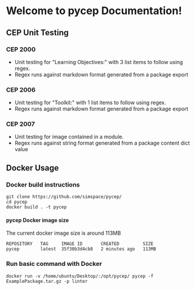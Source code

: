 # Welcome to pycep Documentation!

## CEP Unit Testing

### CEP 2000
-   Unit testing for "Learning Objectives:" with 3 list items to follow using regex.
-   Regex runs against markdown format generated from a package export

### CEP 2006
-   Unit testing for "Toolkit:" with 1 list items to follow using regex.
-   Regex runs against markdown format generated from a package export

### CEP 2007
-   Unit testing for image contained in a module.
-   Regex runs against string format generated from a package content dict value


## Docker Usage

### Docker build instructions

    git clone https://github.com/simspace/pycep/
    cd pycep
    docker build . -t pycep 

#### pycep Docker image size 
The current docker image size is around 113MB

    REPOSITORY   TAG     IMAGE ID       CREATED         SIZE
    pycep        latest  35f30b3d4cb8   2 minutes ago   113MB


### Run basic command with Docker 

    docker run -v /home/ubuntu/Desktop/:/opt/pycep/ pycep -f ExamplePackage.tar.gz -p linter